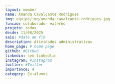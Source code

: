 ```yaml
---
layout: member
name: Amanda Cavalcante Rodrigues
img: equipe/img/amanda-cavalcante-rodrigues.jpg
funcao: colaborador externo
projeto: todos
desde: 11/08/2025
saiu: #data de fim
description: Atividades administrativas
home_page: # home page
github: #GitHub
linkedin: sem linkedlin
instagram: #Instagram
twitter: #Twitter
importance: 4
category: Ex-alunos
---
```

